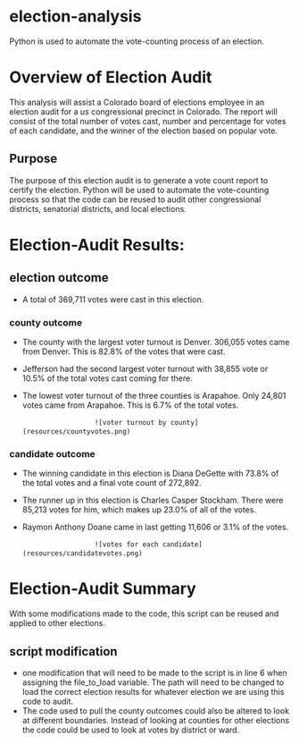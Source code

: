 # election-analysis
Python is used to automate the vote-counting process of an election.
# Overview of Election Audit
This analysis will assist a Colorado board of elections employee in an election audit for a us congressional precinct in Colorado. The report will consist of the total number of votes cast, number and percentage for votes of each candidate, and the winner of the election based on popular vote. 
## Purpose
The purpose of this election audit is to generate a vote count report to certify the election.
Python will be used to automate the vote-counting process so that the code can be reused to audit other congressional districts, senatorial districts, and local elections.

# Election-Audit Results:
## election outcome 
  * A total of 369,711 votes were cast in this election.
### county outcome
* The county with the largest voter turnout is Denver. 306,055 votes came from Denver. This is 82.8% of the votes that were cast. 
* Jefferson had the second largest voter turnout with 38,855 vote or 10.5% of the total votes cast coming for there.
* The lowest voter turnout of the three counties is Arapahoe. Only 24,801 votes came from Arapahoe. This is 6.7% of the total votes.

                        ![voter turnout by county](resources/countyvotes.png)

### candidate outcome
* The winning candidate in this election is Diana DeGette with 73.8% of the total votes and a final vote count of 272,892.
* The runner up in this election is Charles Casper Stockham. There were 85,213 votes for him, which makes up 23.0% of all of the votes.
* Raymon Anthony Doane came in last getting 11,606 or 3.1% of the votes. 
  
                        ![votes for each candidate](resources/candidatevotes.png)

# Election-Audit Summary
With some modifications made to the code, this script can be reused and applied to other elections. 
## script modification 
* one modification that will need to be made to  the script is in line 6 when assigning the file_to_load variable. The path will need to be changed to load the correct election results for whatever election we are using this code to audit.
* The code used to pull the county outcomes could also be altered to look at different boundaries. Instead of looking at counties for other elections the code could be used to look at votes by district or ward.